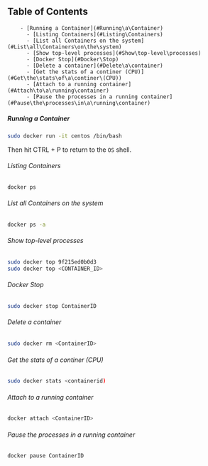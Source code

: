 ## Table of Contents

        - [Running a Container](#Running\a\Container)
          - [Listing Containers](#Listing\Containers)
          - [List all Containers on the system](#List\all\Containers\on\the\system)
          - [Show top-level processes](#Show\top-level\processes)
          - [Docker Stop](#Docker\Stop)
          - [Delete a container](#Delete\a\container)
          - [Get the stats of a continer (CPU)](#Get\the\stats\of\a\continer\(CPU))
          - [Attach to a running container](#Attach\to\a\running\container)
          - [Pause the processes in a running container](#Pause\the\processes\in\a\running\container)


##### Running a Container
```bash
sudo docker run -it centos /bin/bash
```
Then hit CTRL + P to return to the `OS` shell.

###### Listing Containers
```bash
docker ps
```

###### List all Containers on the system
```bash
docker ps -a
```

###### Show top-level processes
```bash
sudo docker top 9f215ed0b0d3
sudo docker top <CONTAINER_ID>
```

###### Docker Stop
```bash
sudo docker stop ContainerID
```

###### Delete a container
```bash
sudo docker rm <ContainerID>
```

###### Get the stats of a continer (CPU)
```bash
sudo docker stats <containerid)
```

###### Attach to a running container
```bash
docker attach <ContainerID>
```

###### Pause the processes in a running container
```bash
docker pause ContainerID
```
















